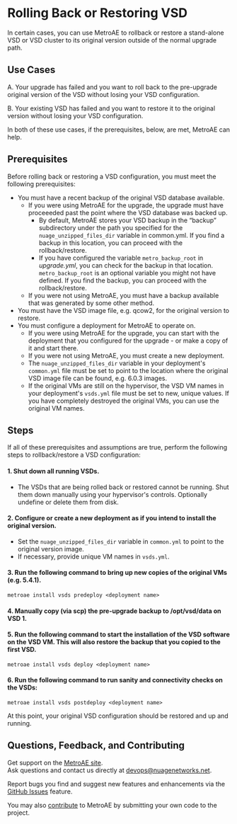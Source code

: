 # Rolling Back or Restoring VSD
In certain cases, you can use MetroAE to rollback or restore a stand-alone VSD or VSD cluster to its original version outside of the normal upgrade path. 

## Use Cases

A. Your upgrade has failed and you want to roll back to the pre-upgrade original version of the VSD without losing your VSD configuration.

B. Your existing VSD has failed and you want to restore it to the original version without losing your VSD configuration.

In both of these use cases, if the prerequisites, below, are met, MetroAE can help.

## Prerequisites

Before rolling back or restoring a VSD configuration, you must meet the following prerequisites: 

* You must have a recent backup of the original VSD database available.
  * If you were using MetroAE for the upgrade, the upgrade must have proceeeded past the point where the VSD database was backed up.
    * By default, MetroAE stores your VSD backup in the “backup” subdirectory under the path you specified for the `nuage_unzipped_files_dir` variable in common.yml. If you find a backup in this location, you can proceed with the rollback/restore. 
    * If you have configured the variable `metro_backup_root` in *upgrade.yml*, you can check for the backup in that location. `metro_backup_root` is an optional variable you might not have defined. If you find the backup, you can proceed with the rollback/restore.
  * If you were not using MetroAE, you must have a backup available that was generated by some other method.
* You must have the VSD image file, e.g. qcow2, for the original version to restore.
* You must configure a deployment for MetroAE to operate on.
  * If you were using MetroAE for the upgrade, you can start with the deployment that you configured for the upgrade - or make a copy of it and start there.
  * If you were not using MetroAE, you must create a new deployment.
  * The `nuage_unzipped_files_dir` variable in your deployment's `common.yml` file must be set to point to the location where the original VSD image file can be found, e.g. 6.0.3 images.
  * If the original VMs are still on the hypervisor, the VSD VM names in your deployment's `vsds.yml` file must be set to new, unique values. If you have completely destroyed the original VMs, you can use the original VM names.
  
## Steps 

If all of these prerequisites and assumptions are true, perform the following steps to rollback/restore a VSD configuration: 

#### 1. Shut down all running VSDs. 
   * The VSDs that are being rolled back or restored cannot be running. Shut them down manually using your hypervisor's controls. Optionally undefine or delete them from disk. 
  
#### 2. Configure or create a new deployment as if you intend to install the original version. 
  * Set the `nuage_unzipped_files_dir` variable in `common.yml` to point to the original version image.
  * If necessary, provide unique VM names in `vsds.yml`.
  
#### 3. Run the following command to bring up new copies of the original VMs (e.g. 5.4.1).

`metroae install vsds predeploy <deployment name>`

#### 4. Manually copy (via scp) the pre-upgrade backup to /opt/vsd/data on VSD 1.


#### 5. Run the following command to start the installation of the VSD software on the VSD VM. This will also restore the backup that you copied to the first VSD.

`metroae install vsds deploy <deployment name>`

#### 6. Run the following command to run sanity and connectivity checks on the VSDs: 

`metroae install vsds postdeploy <deployment name>`

At this point, your original VSD configuration should be restored and up and running.

## Questions, Feedback, and Contributing  
Get support on the [MetroAE site](https://devops.nuagenetworks.net/).  
Ask questions and contact us directly at [devops@nuagenetworks.net](mailto:deveops@nuagenetworks.net "send email to nuage-metroaeproject").

Report bugs you find and suggest new features and enhancements via the [GitHub Issues](https://github.com/nuagenetworks/nuage-metroae/issues "nuage-metroaeissues") feature.

You may also [contribute](../../CONTRIBUTING.md) to MetroAE by submitting your own code to the project.
